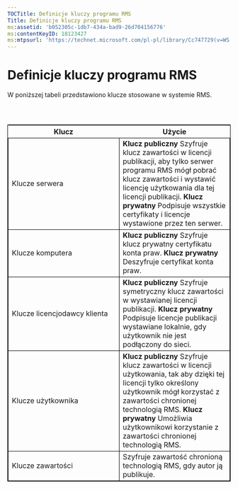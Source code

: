 ```yaml
---
TOCTitle: Definicje kluczy programu RMS
Title: Definicje kluczy programu RMS
ms:assetid: 'b052305c-1db7-434a-bad9-26d704156776'
ms:contentKeyID: 18123427
ms:mtpsurl: 'https://technet.microsoft.com/pl-pl/library/Cc747729(v=WS.10)'
---
```


Definicje kluczy programu RMS
=============================

W poniższej tabeli przedstawiono klucze stosowane w systemie RMS.

###  

 
<table style="border:1px solid black;">
<colgroup>
<col width="50%" />
<col width="50%" />
</colgroup>
<thead>
<tr class="header">
<th>Klucz</th>
<th>Użycie</th>
</tr>
</thead>
<tbody>
<tr class="odd">
<td style="border:1px solid black;">Klucze serwera</td>
<td style="border:1px solid black;"><strong>Klucz publiczny</strong>
Szyfruje klucz zawartości w licencji publikacji, aby tylko serwer programu RMS mógł pobrać klucz zawartości i wystawić licencję użytkowania dla tej licencji publikacji.
<strong>Klucz prywatny</strong>
Podpisuje wszystkie certyfikaty i licencje wystawione przez ten serwer.</td>
</tr>
<tr class="even">
<td style="border:1px solid black;">Klucze komputera</td>
<td style="border:1px solid black;"><strong>Klucz publiczny</strong>
Szyfruje klucz prywatny certyfikatu konta praw.
<strong>Klucz prywatny</strong>
Deszyfruje certyfikat konta praw.</td>
</tr>
<tr class="odd">
<td style="border:1px solid black;">Klucze licencjodawcy klienta</td>
<td style="border:1px solid black;"><strong>Klucz publiczny</strong>
Szyfruje symetryczny klucz zawartości w wystawianej licencji publikacji.
<strong>Klucz prywatny</strong>
Podpisuje licencje publikacji wystawiane lokalnie, gdy użytkownik nie jest podłączony do sieci.</td>
</tr>
<tr class="even">
<td style="border:1px solid black;">Klucze użytkownika</td>
<td style="border:1px solid black;"><strong>Klucz publiczny</strong>
Szyfruje klucz zawartości w licencji użytkowania, tak aby dzięki tej licencji tylko określony użytkownik mógł korzystać z zawartości chronionej technologią RMS.
<strong>Klucz prywatny</strong>
Umożliwia użytkownikowi korzystanie z zawartości chronionej technologią RMS.</td>
</tr>
<tr class="odd">
<td style="border:1px solid black;">Klucze zawartości</td>
<td style="border:1px solid black;">Szyfruje zawartość chronioną technologią RMS, gdy autor ją publikuje.</td>
</tr>
</tbody>
</table>
